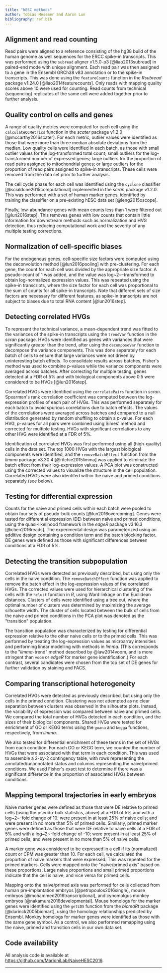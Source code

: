 ```yaml
---
title: "hESC methods"
author: Tobias Messmer and Aaron Lun
bibliography: ref.bib
---
```


## Alignment and read counting

Read pairs were aligned to a reference consisting of the hg38 build of the human genome as well sequences for the ERCC spike-in transcripts. 
This was performed using the `subread` aligner v1.5.0-p3 [@liao2013subread] in paired-end mode with unique alignment.
Each read pair was then assigned to a gene in the Ensembl GRCh38 v83 annotation or to the spike-in transcripts.
This was done using the `featureCounts` function in the _Rsubread_ package v1.24.0 [@liao2014featurecounts].
Only reads with mapping quality scores above 10 were used for counting.
Read counts from technical (sequencing) replicates of the same cell were added together prior to further analysis.

## Quality control on cells and genes 

A range of quality metrics were computed for each cell using the `calculateQCMetrics` function in the _scater_ package v1.2.0 [@mccarthy2016scater].
For each metric, outlier values were identified as those that were more than three median absolute deviations from the median.
Low quality cells were identified in each batch, as those with small outlier values for the log-transformed total count;
    small outliers for the log-transformed number of expressed genes;
    large outliers for the proportion of read pairs assigned to mitochondrial genes;
    or large outliers for the proportion of read pairs assigned to spike-in transcripts.
These cells were removed from the data set prior to further analysis.

The cell cycle phase for each cell was identified using the `cyclone` classifier [@scialdone2015computational] implemented in the _scran_ package v1.2.0. 
This was performed with a set of human marker genes, identified by training the classifier on a pre-existing hESC data set [@leng2015oscope].

Finally, low-abundance genes with mean counts less than 1 were filtered out [@lun2016step].
This removes genes with low counts that contain little information for downstream methods such as normalization and HVG detection,
    thus reducing computational work and the severity of any multiple testing corrections.

## Normalization of cell-specific biases 

For the endogenous genes, cell-specific size factors were computed using the deconvolution method [@lun2016pooling] with pre-clustering.
For each gene, the count for each cell was divided by the appropriate size factor.
A pseudo-count of 1 was added, and the value was log~2~-transformed to obtain log-normalized expression values.
This was repeated using the spike-in transcripts, where the size factor for each cell was proportional to the sum of counts for all spike-in transcripts.
Note that different sets of size factors are necessary for different features, as spike-in transcripts are not subject to biases due to total RNA content [@lun2016step].

## Detecting correlated HVGs

To represent the technical variance, a mean-dependent trend was fitted to the variances of the spike-in transcripts using the `trendVar` function in the _scran_ package.
HVGs were identified as genes with variances that were significantly greater than the trend, after using the `decomposeVar` function to decompose the variance components.
This was done separately for each batch of cells to ensure that large variances were not driven by uninteresting batch effects.
To consolidate results across batches, Fisher's method was used to combine p-values while the variance components were averaged across batches.
After correcting for multiple testing, genes detected at a FDR of 5% and with biological components above 0.5 were considered to be HVGs [@lun2016step].

Correlated HVGs were identified using the `correlatePairs` function in _scran_.
Spearman's rank correlation coefficient was computed between the log-expression profiles of each pair of HVGs.
This was performed separately for each batch to avoid spurious correlations due to batch effects.
The values of the correlations were averaged across batches and compared to a null distribution generated by random shuffling to obtain a _p_-value.
For each HVG, _p_-values for all pairs were combined using Simes' method and corrected for multiple testing.
HVGs with significant correlations to any other HVG were identified at a FDR of 5%.

Identification of correlated HVGs was first performed using all (high-quality) cells in the data set.
The top 1000 HVGs with the largest biological components were identified, and the `removeBatchEffect` function from the _limma_ package v3.30.4 [@ritchie2015limma] was applied to eliminate the batch effect from their log-expression values.
A PCA plot was constructed using the corrected values to visualize the structure in the cell population.
Correlated HVGs were also identifed within the naive and primed conditions separately (see below).

## Testing for differential expression

Counts for the naive and primed cells within each batch were pooled to obtain four sets of pseudo-bulk counts [@lun2016overcoming].
Genes were tested for differential expression (DE) between naive and primed conditions, using the quasi-likelihood framework in the _edgeR_ package v3.16.3 [@chen2016reads]. 
The experimental design was parameterized using an additive design containing a condition term and the batch blocking factor.
DE genes were defined as those with significant differences between conditions at a FDR of 5%.

## Detecting the transition subpopulation 

Correlated HVGs were detected as previously described, but using only the cells in the naive condition.
The `removeBatchEffect` function was applied to remove the batch effect in the log-expression values of the correlated HVGs.
The corrected values were used for hierarchical clustering of the cells with the `hclust` function in _R_, using Ward linkage on the Euclidean distances.
Clusters of cells were identified using a tree cut, where the optimal number of clusters was determined by maximizing the average silhouette width.
The cluster of cells located between the bulk of cells from the naive and primed conditions in the PCA plot was denoted as the "transition" population.

The transition population was characterized by testing for differential expression relative to the other naive cells or to the primed cells.
This was performed by treating the log-expression values as microarray intensities and performing linear modelling with methods in _limma_.
(This corresponds to the "_limma_-trend" method described by @law2014voom, and is more stringent than `voom` or _edgeR_ for marker gene identification.)
For each contrast, several candidates were chosen from the top set of DE genes for further validation by staining and FACS. 

## Comparing transcriptional heterogeneity 

Correlated HVGs were detected as previously described, but using only the cells in the primed condition.
Clustering was not attempted as no clear separation between clusters was observed in the silhouette plots.
Instead, the variability of expression was compared between naive and primed cells.
We compared the total number of HVGs detected in each condition, and the sizes of their biological components.
Shared HVGs were tested for enrichment of GO or KEGG terms using the `goana` and `kegga` functions, respectively, from _limma_.

We also tested for differential enrichment of these terms in the set of HVGs from each condition.
For each GO or KEGG term, we counted the number of HVGs that were associated with that term in each condition.
This was used to assemble a 2-by-2 contingency table, with rows representing the annotated/unannotated status and columns representing the naive/primed conditions.
We used Fisher's exact test to determine if there was a significant difference in the proportion of associated HVGs between conditions.

## Mapping temporal trajectories in early embryos 

Naive marker genes were defined as those that were DE relative to primed cells (using the pseudo-bulk statistics, above) at a FDR of 5% and with a log~2~-fold change of 10;
    were present in at least 25% of naive cells; and were present in no more than 5% of primed cells.
Similarly, primed marker genes were defined as those that were DE relative to naive cells at a FDR of 5% and with a log~2~-fold change of -10;
    were present in at least 25% of primed cells; and were present in no more than 5% of naive cells.

A marker gene was considered to be expressed in a cell if its (normalized) count or CPM was greater than 10.
For each cell, we calculated the proportion of naive markers that were expressed.
This was repeated for the primed markers. 
Cells were mapped onto the "naive/primed axis" based on these proportions.
Large naive proportions and small primed proportions indicate that the cell is naive, and vice versa for primed cells.

Mapping onto the naive/primed axis was performed for cells collected from human pre-implantation embryos [@petropoulos2016single],
mouse embryos [@mohammed2016transcriptional], and cynomolgus monkey embryos [@nakamura2016developmental].
Mouse homologs for the marker genes were identified using the `getLDS` function from the _biomaRt_ package [@durinck2005biomart], using the homology relationships predicted by Ensembl.
Monkey homologs for marker genes were identified as those with the same gene symbol.
As a control, we also performed remapping using the naive, primed and transition cells in our own data set.

## Code availability

All analysis code is available at https://github.com/MarioniLab/NaiveHESC2016.

***

